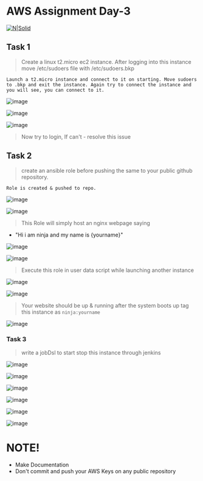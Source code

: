 # AWS Assignment Day-3

[![N|Solid](https://upload.wikimedia.org/wikipedia/commons/thumb/5/5c/AWS_Simple_Icons_AWS_Cloud.svg/100px-AWS_Simple_Icons_AWS_Cloud.svg.png)](https://nodesource.com/products/nsolid)


## Task 1
> Create a linux t2.micro ec2 instance. After logging into this instance move /etc/sudoers file with /etc/sudoers.bkp 




	Launch a t2.micro instance and connect to it on starting. Move sudoers to .bkp and exit the instance. Again try to connect the instance and you will see, you can connect to it.




![image](image/1.png)




![image](image/2.png)




![image](image/3.png)



> Now try to login, If can't - resolve this issue


## Task 2

> create an ansible role before pushing the same to your public github repository.




	Role is created & pushed to repo. 



![image](mage/4.png)



![image](image/5.png)



> This Role will simply host an nginx webpage saying
  - "Hi i am ninja and my name is {yourname}" 



![image](image/8.png)



![image](image/6.png)



> Execute this role in user data script while launching another instance




![image](image/7.png)



![image](image/9.png)



> Your website should be up & running after the system boots up
> tag this instance as `ninja:yourname`




![image](image/6.png)



### Task 3
> write a jobDsl to start stop this instance through jenkins  



![image](image/10.png)



![image](image/13.png)



![image](image/14.png)



![image](image/11.png)



![image](image/12.png)



![image](image/15.png)


#  NOTE!
  - Make Documentation
  - Don't commit and push your AWS Keys on any public repository
  
   

